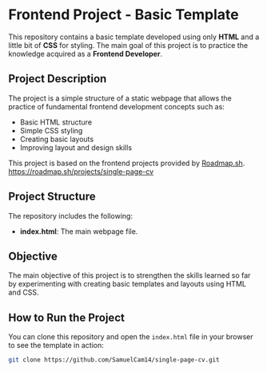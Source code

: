 # Frontend Project - Basic Template

This repository contains a basic template developed using only **HTML** and a little bit of **CSS** for styling. The main goal of this project is to practice the knowledge acquired as a **Frontend Developer**.

## Project Description

The project is a simple structure of a static webpage that allows the practice of fundamental frontend development concepts such as:

- Basic HTML structure
- Simple CSS styling
- Creating basic layouts
- Improving layout and design skills

This project is based on the frontend projects provided by [Roadmap.sh](https://roadmap.sh/frontend).
https://roadmap.sh/projects/single-page-cv

## Project Structure

The repository includes the following:

- **index.html**: The main webpage file.

## Objective

The main objective of this project is to strengthen the skills learned so far by experimenting with creating basic templates and layouts using HTML and CSS.

## How to Run the Project

You can clone this repository and open the `index.html` file in your browser to see the template in action:

```bash
git clone https://github.com/SamuelCam14/single-page-cv.git
```
